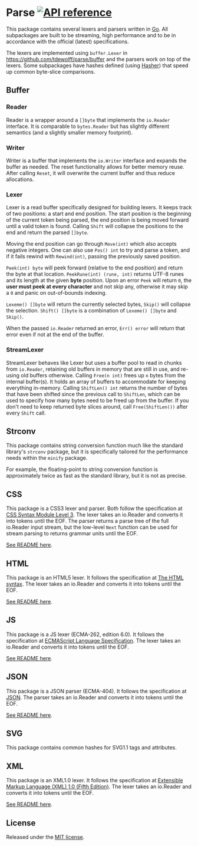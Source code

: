 # Parse [![API reference](https://img.shields.io/badge/godoc-reference-5272B4)](https://pkg.go.dev/github.com/tdewolff/minify/v2/parse?tab=doc)

This package contains several lexers and parsers written in [Go][1]. All subpackages are built to be streaming, high performance and to be in accordance with the official (latest) specifications.

The lexers are implemented using `buffer.Lexer` in https://github.com/tdewolff/parse/buffer and the parsers work on top of the lexers. Some subpackages have hashes defined (using [Hasher](https://github.com/tdewolff/hasher)) that speed up common byte-slice comparisons.

## Buffer
### Reader
Reader is a wrapper around a `[]byte` that implements the `io.Reader` interface. It is comparable to `bytes.Reader` but has slightly different semantics (and a slightly smaller memory footprint).

### Writer
Writer is a buffer that implements the `io.Writer` interface and expands the buffer as needed. The reset functionality allows for better memory reuse. After calling `Reset`, it will overwrite the current buffer and thus reduce allocations.

### Lexer
Lexer is a read buffer specifically designed for building lexers. It keeps track of two positions: a start and end position. The start position is the beginning of the current token being parsed, the end position is being moved forward until a valid token is found. Calling `Shift` will collapse the positions to the end and return the parsed `[]byte`.

Moving the end position can go through `Move(int)` which also accepts negative integers. One can also use `Pos() int` to try and parse a token, and if it fails rewind with `Rewind(int)`, passing the previously saved position.

`Peek(int) byte` will peek forward (relative to the end position) and return the byte at that location. `PeekRune(int) (rune, int)` returns UTF-8 runes and its length at the given **byte** position. Upon an error `Peek` will return `0`, the **user must peek at every character** and not skip any, otherwise it may skip a `0` and panic on out-of-bounds indexing.

`Lexeme() []byte` will return the currently selected bytes, `Skip()` will collapse the selection. `Shift() []byte` is a combination of `Lexeme() []byte` and `Skip()`.

When the passed `io.Reader` returned an error, `Err() error` will return that error even if not at the end of the buffer.

### StreamLexer
StreamLexer behaves like Lexer but uses a buffer pool to read in chunks from `io.Reader`, retaining old buffers in memory that are still in use, and re-using old buffers otherwise. Calling `Free(n int)` frees up `n` bytes from the internal buffer(s). It holds an array of buffers to accommodate for keeping everything in-memory. Calling `ShiftLen() int` returns the number of bytes that have been shifted since the previous call to `ShiftLen`, which can be used to specify how many bytes need to be freed up from the buffer. If you don't need to keep returned byte slices around, call `Free(ShiftLen())` after every `Shift` call.

## Strconv
This package contains string conversion function much like the standard library's `strconv` package, but it is specifically tailored for the performance needs within the `minify` package.

For example, the floating-point to string conversion function is approximately twice as fast as the standard library, but it is not as precise.

## CSS
This package is a CSS3 lexer and parser. Both follow the specification at [CSS Syntax Module Level 3](http://www.w3.org/TR/css-syntax-3/). The lexer takes an io.Reader and converts it into tokens until the EOF. The parser returns a parse tree of the full io.Reader input stream, but the low-level `Next` function can be used for stream parsing to returns grammar units until the EOF.

[See README here](https://github.com/tdewolff/minify/tree/master/parse/css).

## HTML
This package is an HTML5 lexer. It follows the specification at [The HTML syntax](http://www.w3.org/TR/html5/syntax.html). The lexer takes an io.Reader and converts it into tokens until the EOF.

[See README here](https://github.com/tdewolff/minify/tree/master/parse/html).

## JS
This package is a JS lexer (ECMA-262, edition 6.0). It follows the specification at [ECMAScript Language Specification](http://www.ecma-international.org/ecma-262/6.0/). The lexer takes an io.Reader and converts it into tokens until the EOF.

[See README here](https://github.com/tdewolff/minify/tree/master/parse/js).

## JSON
This package is a JSON parser (ECMA-404). It follows the specification at [JSON](http://json.org/). The parser takes an io.Reader and converts it into tokens until the EOF.

[See README here](https://github.com/tdewolff/minify/tree/master/parse/json).

## SVG
This package contains common hashes for SVG1.1 tags and attributes.

## XML
This package is an XML1.0 lexer. It follows the specification at [Extensible Markup Language (XML) 1.0 (Fifth Edition)](http://www.w3.org/TR/xml/). The lexer takes an io.Reader and converts it into tokens until the EOF.

[See README here](https://github.com/tdewolff/minify/tree/master/parse/xml).

## License
Released under the [MIT license](LICENSE.md).

[1]: http://golang.org/ "Go Language"

